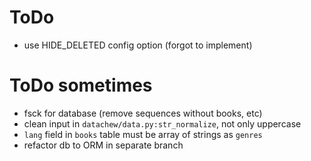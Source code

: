 # ToDo

- use HIDE_DELETED config option (forgot to implement)

# ToDo sometimes

- fsck for database (remove sequences without books, etc)
- clean input in `datachew/data.py:str_normalize`, not only uppercase
- `lang` field in `books` table must be array of strings as `genres`
- refactor db to ORM in separate branch

